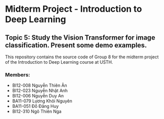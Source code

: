 # Midterm Project - Introduction to Deep Learning
## Topic 5: Study the Vision Transformer for image classification. Present some demo examples.
This repository contains the source code of Group 8 for the midterm project of the Introduction to Deep Learning course at USTH.
### Members:
- BI12-008 Nguyễn Thiên Ân
- BI12-023 Nguyễn Nhật Anh
- BI12-006 Nguyễn Duy An
- BA11-079 Lương Khôi Nguyên
- BA11-051 Đỗ Đăng Huy
- BI12-310 Ngô Thiên Nga